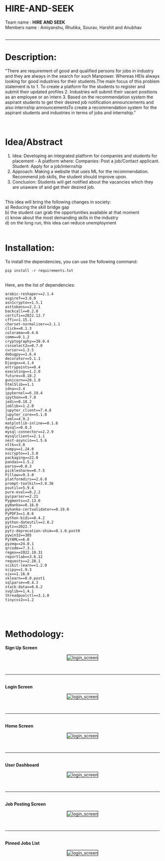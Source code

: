 # HIRE-AND-SEEK
Team name : <strong>HIRE AND SEEK</strong>
<br>Members name : Amiyanshu, Rhutika, Sourav, Harshit and Anubhav <br>
<br>
<hr>

# Description:
"There are requirement of good and qualified persons for jobs in industry and they are always in the search for such Manpower. Whereas HEIs always looking for good industries for their students.The main focus of this problem statement is to 1. To create a platform for the students to register and submit their updated profiles 2. Industries will submit their vacant positions as an employee or an intern 3. Based on the recommendation system the aspirant students to get their desired job notification announcements and also internship announcementsTo create a recommendation system for the aspirant students and industries in terms of jobs and internship."

<br>

# Idea/Abstract
1. Idea: Developing an integrated platform for companies and students for placement - A platform where: Companies: Post a job/Contact applicant. Student: Apply for a job/internship <br>
2. Approach: Making a website that uses ML for the recommendation. Recommend job skills, the student should improve upon. <br>
3. Conclusion: Students will get notified about the vacancies which they are unaware of and get their desired job. 
<br>
This idea will bring the following changes in society: <br>
a) Reducing the skill bridge gap <br>
b) the student can grab the opportunities available at that moment <br>
c) know about the most demanding skills in the industry <br>
d) on the long run, this idea can reduce unemployment <br>
<br>

# Installation: <br>
To install the dependencies, you can use the following command:
<br>
```
pip install -r requirements.txt
```
<br>
Here, are the list of dependencies:<br>

```
arabic-reshaper==2.1.4
asgiref==3.6.0
asn1crypto==1.5.1
asttokens==2.2.1
backcall==0.2.0
certifi==2022.12.7
cffi==1.15.1
charset-normalizer==2.1.1
click==8.1.3
colorama==0.4.6
comm==0.1.2
cryptography==38.0.4
cssselect2==0.7.0
cursor==1.3.5
debugpy==1.6.4
decorator==5.1.1
Django==4.1.4
entrypoints==0.4
executing==1.2.0
future==0.18.2
gunicorn==20.1.0
html5lib==1.1
idna==3.4
ipykernel==6.19.4
ipython==8.7.0
jedi==0.18.2
joblib==1.2.0
jupyter_client==7.4.8
jupyter_core==5.1.0
lxml==4.9.2
matplotlib-inline==0.1.6
mysql==0.0.3
mysql-connector==2.2.9
mysqlclient==2.1.1
nest-asyncio==1.5.6
nltk==3.8
numpy==1.24.0
oscrypto==1.3.0
packaging==22.0
pandas==1.5.2
parso==0.8.3
pickleshare==0.7.5
Pillow==9.3.0
platformdirs==2.6.0
prompt-toolkit==3.0.36
psutil==5.9.4
pure-eval==0.2.2
pycparser==2.21
Pygments==2.13.0
pyHanko==0.16.0
pyhanko-certvalidator==0.19.8
PyPDF3==1.0.6
python-bidi==0.4.2
python-dateutil==2.8.2
pytz==2022.7
pytz-deprecation-shim==0.1.0.post0
pywin32==305
PyYAML==6.0
pyzmq==24.0.1
qrcode==7.3.1
regex==2022.10.31
reportlab==3.6.12
requests==2.28.1
scikit-learn==1.2.0
scipy==1.9.3
six==1.16.0
sklearn==0.0.post1
sqlparse==0.4.3
stack-data==0.6.2
svglib==1.4.1
threadpoolctl==3.1.0
tinycss2==1.2

```

<br>
<br>

# Methodology: <br>


<strong> Sign Up Screen </strong>
<br>
<p align="center" width="100%">
  <img src="https://raw.githubusercontent.com/RajAnubhav/HIRE-AND-SEEK/master/drive-download-20230407T174705Z-001/Sign%20up.jpg" alt="login_screen" style="border: 1px solid black">
</p>
<br>
<hr>
<br>
<strong>Login Screen</strong>
<br>
<p align="center" width="100%">
  <img src="https://raw.githubusercontent.com/RajAnubhav/HIRE-AND-SEEK/master/drive-download-20230407T174705Z-001/Login%20Page.jpg" alt="login_screen"  style="border: 1px solid black">
</p>
<br>
<hr>
<br>
<strong>Home Screen</strong>
<br>
<p align="center" width="100%">
  <img src="https://raw.githubusercontent.com/RajAnubhav/HIRE-AND-SEEK/master/drive-download-20230407T174705Z-001/Main%20Page.jpg" alt="login_screen"  style="border: 1px solid black">
</p>
<br>
<hr>
<br>
<strong>User Dashboard</strong>
<br>
<p align="center" width="100%">
  <img src="https://raw.githubusercontent.com/RajAnubhav/HIRE-AND-SEEK/master/drive-download-20230407T174705Z-001/User%20Page.jpg" alt="login_screen" style="border: 1px solid black">
</p>
<br>
<hr>
<br>
<strong>Job Posting Screen</strong>
<br>
<p align="center" width="100%">
  <img src="https://raw.githubusercontent.com/RajAnubhav/HIRE-AND-SEEK/master/drive-download-20230407T174705Z-001/Posting%20List%20from%20Company.jpg" alt="login_screen" style="border: 1px solid black">
</p>
<br>
<hr>
<br>
<strong>Pinned Jobs List</strong>
<br>
<p align="center" width="100%">
  <img src="https://raw.githubusercontent.com/RajAnubhav/HIRE-AND-SEEK/master/drive-download-20230407T174705Z-001/Recommendation%20list.jpg" alt="login_screen" style="border: 1px solid black">
</p>
<br>

